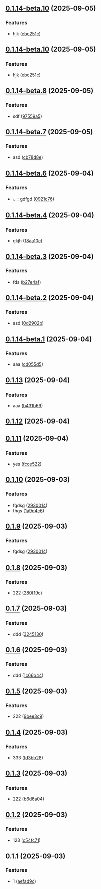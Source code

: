 ## [0.1.14-beta.10](https://github.com/miswanting/eracraft-test/compare/v0.1.14-beta.9...v0.1.14-beta.10) (2025-09-05)


### Features

* hjk ([ebc251c](https://github.com/miswanting/eracraft-test/commit/ebc251c03802d0c2fac27f6f800200436ea60f0e))



## [0.1.14-beta.10](https://github.com/miswanting/eracraft-test/compare/v0.1.14-beta.9...v0.1.14-beta.10) (2025-09-05)


### Features

* hjk ([ebc251c](https://github.com/miswanting/eracraft-test/commit/ebc251c03802d0c2fac27f6f800200436ea60f0e))



## [0.1.14-beta.8](https://github.com/miswanting/eracraft-test/compare/v0.1.14-beta.7...v0.1.14-beta.8) (2025-09-05)


### Features

* sdf ([97559a5](https://github.com/miswanting/eracraft-test/commit/97559a535aa118e6ed7be97de3a8a630792f6d96))



## [0.1.14-beta.7](https://github.com/miswanting/eracraft-test/compare/v0.1.14-beta.6...v0.1.14-beta.7) (2025-09-05)


### Features

* asd ([cb78d8e](https://github.com/miswanting/eracraft-test/commit/cb78d8e89a86504089ed8835c760b6e31904345c))



## [0.1.14-beta.6](https://github.com/miswanting/eracraft-test/compare/v0.1.14-beta.5...v0.1.14-beta.6) (2025-09-04)


### Features

* **、:** gdfgd ([0921c76](https://github.com/miswanting/eracraft-test/commit/0921c762dac8a696cda9d03d33283c3525fe6cbc))



## [0.1.14-beta.4](https://github.com/miswanting/eracraft-test/compare/v0.1.14-beta.3...v0.1.14-beta.4) (2025-09-04)


### Features

* gkjh ([18aa10c](https://github.com/miswanting/eracraft-test/commit/18aa10cab74d3fd6b00db3e05ed0e9367b82238d))



## [0.1.14-beta.3](https://github.com/miswanting/eracraft-test/compare/v0.1.14-beta.2...v0.1.14-beta.3) (2025-09-04)


### Features

* fds ([b27e4af](https://github.com/miswanting/eracraft-test/commit/b27e4af0536e1ede4f85b047d90542c6d5c70782))



## [0.1.14-beta.2](https://github.com/miswanting/eracraft-test/compare/v0.1.14-beta.1...v0.1.14-beta.2) (2025-09-04)


### Features

* asd ([0d2902b](https://github.com/miswanting/eracraft-test/commit/0d2902bbd0e00324d1a0e47c92bd8ec0c1d7951b))



## [0.1.14-beta.1](https://github.com/miswanting/eracraft-test/compare/v0.1.13...v0.1.14-beta.1) (2025-09-04)


### Features

* aaa ([cd055d5](https://github.com/miswanting/eracraft-test/commit/cd055d5f36b4044e64df87bfa2a21f4ddedfe554))



## [0.1.13](https://github.com/miswanting/eracraft-test/compare/v0.1.12...v0.1.13) (2025-09-04)


### Features

* aaa ([b431b69](https://github.com/miswanting/eracraft-test/commit/b431b69ffdb0efd5dab10a75fc34cd11571ae598))



## [0.1.12](https://github.com/miswanting/eracraft-test/compare/v0.1.11...v0.1.12) (2025-09-04)



## [0.1.11](https://github.com/miswanting/eracraft-test/compare/v0.1.10...v0.1.11) (2025-09-04)


### Features

* yes ([fcce522](https://github.com/miswanting/eracraft-test/commit/fcce522e91868b62e51684b296e9d38bf4431a7e))



## [0.1.10](https://github.com/miswanting/eracraft-test/compare/v0.1.8...v0.1.10) (2025-09-03)


### Features

* fgdsg ([2930014](https://github.com/miswanting/eracraft-test/commit/293001401d230dd3a114cf248f63469a1728d972))
* fhgs ([1a9d4c6](https://github.com/miswanting/eracraft-test/commit/1a9d4c6c95e960057b0ec510e8eaec5d8ab8682b))



## [0.1.9](https://github.com/miswanting/eracraft-test/compare/v0.1.8...v0.1.9) (2025-09-03)


### Features

* fgdsg ([2930014](https://github.com/miswanting/eracraft-test/commit/293001401d230dd3a114cf248f63469a1728d972))



## [0.1.8](https://github.com/miswanting/eracraft-test/compare/v0.1.9...v0.1.8) (2025-09-03)


### Features

* 222 ([280f19c](https://github.com/miswanting/eracraft-test/commit/280f19c0c76e9b8799a0fd5c98289174cef34640))



## [0.1.7](https://github.com/miswanting/eracraft-test/compare/v0.1.6...v0.1.7) (2025-09-03)


### Features

* ddd ([3245130](https://github.com/miswanting/eracraft-test/commit/32451300a2da8d4b5e19ce6fa3c3b469891c8ccc))



## [0.1.6](https://github.com/miswanting/eracraft-test/compare/v0.1.5...v0.1.6) (2025-09-03)


### Features

* ddd ([1c66b44](https://github.com/miswanting/eracraft-test/commit/1c66b44b3ce74e0bb4d09634609e310e9fbbf5d5))



## [0.1.5](https://github.com/miswanting/eracraft-test/compare/v0.1.4...v0.1.5) (2025-09-03)


### Features

* 222 ([9bee3c9](https://github.com/miswanting/eracraft-test/commit/9bee3c9f25af0455026a8d33389fd4379ea928c7))



## [0.1.4](https://github.com/miswanting/eracraft-test/compare/v0.1.3...v0.1.4) (2025-09-03)


### Features

* 333 ([fd3bb28](https://github.com/miswanting/eracraft-test/commit/fd3bb286f066d14424107cecd16f4179c760059b))



## [0.1.3](https://github.com/miswanting/eracraft-test/compare/v0.1.2...v0.1.3) (2025-09-03)


### Features

* 222 ([b6d6a04](https://github.com/miswanting/eracraft-test/commit/b6d6a0497f9f6ddf703711b45a3c1f18b33f0c57))



## [0.1.2](https://github.com/miswanting/eracraft-test/compare/v0.1.1...v0.1.2) (2025-09-03)


### Features

* 123 ([c54fc71](https://github.com/miswanting/eracraft-test/commit/c54fc71ff288b50d6cbabdcdda231401e3059965))



## 0.1.1 (2025-09-03)


### Features

* 1 ([aefad9c](https://github.com/miswanting/eracraft-test/commit/aefad9ce0566bd9fe64956fdbe53a3a3bf05eadf))



